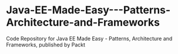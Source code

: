 # Java-EE-Made-Easy---Patterns-Architecture-and-Frameworks
Code Repository for Java EE Made Easy - Patterns, Architecture and Frameworks, published by Packt

